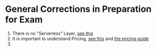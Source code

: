# General Corrections in Preparation for Exam

1. There is no "Serverless" Layer, [see this](../Section02_Snowflake_Architechture/notes_part01.md)
1. It is important to understand Pricing, [see this]() and [the pricing guide](../Section02_Snowflake_Architechture/README.md)
1. 